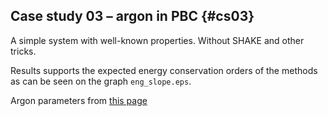 ## Case study 03 – argon in PBC {#cs03}

A simple system with well-known properties. Without SHAKE and other tricks.

Results supports the expected energy conservation orders of the methods as can be seen on the graph `eng_slope.eps`.

Argon parameters from [this page](http://stp.clarku.edu/simulations/lj/index.html)